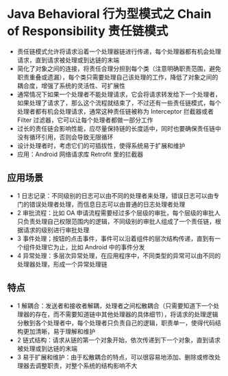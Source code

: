 # Java Behavioral 行为型模式之 Chain of Responsibility 责任链模式
- 责任链模式允许将请求沿着一个处理器链进行传递，每个处理器都有机会处理请求，直到请求被处理或到达链的末端
- 简化了对象之间的连接，将责任合理分担到每个类（注意明确职责范围，避免职责重叠或遗漏），每个类只需要处理自己该处理的工作，降低了对象之间的耦合度，增强了系统的灵活性、可扩展性
- 通常情况下如果一个处理者不能处理请求，它会将请求转发给下一个处理者，如果处理了请求了，那么这个流程就结束了，不过还有一些责任链模式，每个处理者都有机会处理请求，通常这种责任链被称为 Interceptor 拦截器或者 Filter 过滤器，它可以让每个处理者都做一部分工作
- 过长的责任链会影响性能，应尽量保持链的长度适中，同时也要确保责任链中没有循环引用，否则会导致无限循环
- 设计处理者时，考虑它们的可插拔性，使得系统易于扩展和维护
- 应用：Android 网络请求库 Retrofit 里的拦截器

## 应用场景
- 1 日志记录：不同级别的日志可以由不同的处理者来处理，错误日志可以由专门的错误处理者处理，而信息日志可以由普通的日志处理者处理
- 2 审批流程：比如 OA 申请流程需要经过多个层级的审批，每个层级的审批人只负责处理自己权限范围内的逻辑，不同级别的审批人组成了一个责任链，根据请求的级别进行审批处理
- 3 事件处理；按钮的点击事件，事件可以沿着组件的层次结构传递，直到有一个组件处理它为止，比如 Android 中的事件分发
- 4 异常处理：多层次异常处理，在应用程序中，不同类型的异常可以由不同的处理器处理，形成一个异常处理链



## 特点
- 1 解耦合：发送者和接收者解耦，处理者之间松散耦合（只需要知道下一个处理器的存在，而不需要知道链中其他处理器的具体细节），将请求的处理逻辑分散到各个处理者中，每个处理者只负责自己的逻辑，职责单一，使得代码结构更加清晰，易于理解和维护
- 2 链式结构：请求从链的第一个对象开始，依次传递到下一个对象，直到请求被处理或到达链的末端
- 3 易于扩展和维护：由于松散耦合的特点，可以很容易地添加、删除或修改处理器去调整职责，对整个系统的结构影响不大